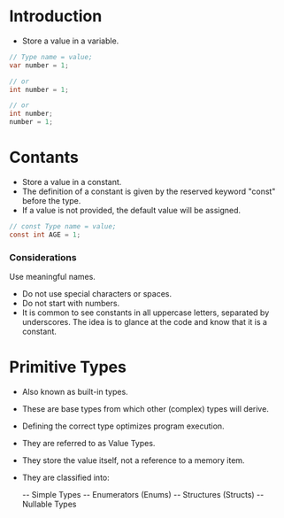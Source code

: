 # Introduction 

- Store a value in a variable.

```csharp
// Type name = value;
var number = 1;

// or
int number = 1;

// or
int number;
number = 1;
```

# Contants

- Store a value in a constant.
- The definition of a constant is given by the reserved keyword "const" before the type.
- If a value is not provided, the default value will be assigned.

```csharp
// const Type name = value;
const int AGE = 1;
```

### Considerations

Use meaningful names.

- Do not use special characters or spaces.
- Do not start with numbers.
- It is common to see constants in all uppercase letters, separated by underscores.
The idea is to glance at the code and know that it is a constant.

# Primitive Types

- Also known as built-in types.
- These are base types from which other (complex) types will derive.
- Defining the correct type optimizes program execution.
- They are referred to as Value Types.
- They store the value itself, not a reference to a memory item.

- They are classified into:

    -- Simple Types
    -- Enumerators (Enums)
    -- Structures (Structs)
    -- Nullable Types